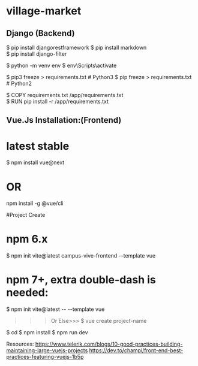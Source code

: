 # village-market

Django (Backend)
--------------------
$ pip install djangorestframework
$ pip install markdown       
$ pip install django-filter

$ python -m venv env
$ env\Scripts\activate

$ pip3 freeze > requirements.txt  # Python3
$ pip freeze > requirements.txt  # Python2

$ COPY requirements.txt /app/requirements.txt  
$ RUN pip install -r /app/requirements.txt

Vue.Js Installation:(Frontend)
---------------------------------
# latest stable
$ npm install vue@next

# OR
npm install -g @vue/cli

#Project Create
# npm 6.x
$ npm init vite@latest campus-vive-frontend --template vue

# npm 7+, extra double-dash is needed:
$ npm init vite@latest <project-name> -- --template vue

>>>Or Else>>> $ vue create project-name 

$ cd <project-name>
$ npm install
$ npm run dev

Resources:
https://www.telerik.com/blogs/10-good-practices-building-maintaining-large-vuejs-projects
https://dev.to/champi/front-end-best-practices-featuring-vuejs-1b5p